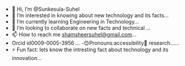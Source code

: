 - 👋 Hi, I’m @Sunkesula-Suhel
- 👀 I’m interested in knowing about new technology and its facts...
- 🌱 I’m currently learning Engineering in Technology...
- 💞️ I’m looking to collaborate on new facts and technical ...
- 📫 How to reach me shamsheersuhel@gmail.com...
-  Orcid id0009-0005-3956 ...
-😊Pronouns:accessibility📖 research......
- ⚡ Fun fact: lets know the intresting fact about technology and its innovation...

<!---
Sunkesula-Suhel/Sunkesula-Suhel is a ✨ special ✨ repository because its `README.md` (this file) appears on your GitHub profile.
You can click the Preview link to take a look at your changes.
--->
